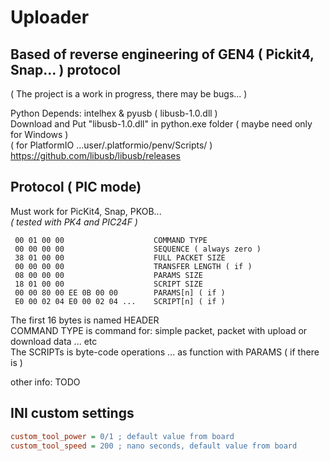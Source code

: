 # Uploader
## Based of reverse engineering of GEN4 ( Pickit4, Snap... ) protocol
( The project is a work in progress, there may be bugs... )

Python Depends: intelhex & pyusb ( libusb-1.0.dll )<br> 
Download and Put "libusb-1.0.dll" in python.exe folder ( maybe need only for Windows )<br>
( for PlatformIO ...user/.platformio/penv/Scripts/ )<br>
https://github.com/libusb/libusb/releases<br>


## Protocol ( PIC mode)

Must work for PicKit4, Snap, PKOB...<br>
_( tested with PK4 and PIC24F )_

```
 00 01 00 00                    COMMAND TYPE
 00 00 00 00                    SEQUENCE ( always zero )
 38 01 00 00                    FULL PACKET SIZE
 00 00 00 00                    TRANSFER LENGTH ( if )
 08 00 00 00                    PARAMS SIZE
 18 01 00 00                    SCRIPT SIZE
 00 00 80 00 EE 0B 00 00        PARAMS[n] ( if )
 E0 00 02 04 E0 00 02 04 ...    SCRIPT[n] ( if )
```
The first 16 bytes is named HEADER<br>
COMMAND TYPE is command for: simple packet, packet with upload or download data ... etc<br>
The SCRIPTs is byte-code operations ... as function with PARAMS ( if there is )<br>

other info: TODO

## INI custom settings
```ini
custom_tool_power = 0/1 ; default value from board
custom_tool_speed = 200 ; nano seconds, default value from board
```
